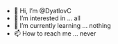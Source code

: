 - 👋 Hi, I’m @DyatlovC
- 👀 I’m interested in ... all
- 🌱 I’m currently learning ... nothing
- 📫 How to reach me ... never

<!---
DyatlovC/DyatlovC is a ✨ special ✨ repository because its `README.md` (this file) appears on your GitHub profile.
You can click the Preview link to take a look at your changes.
--->
